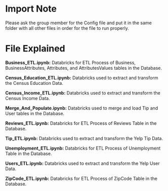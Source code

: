 # Import Note

Please ask the group member for the Config file and put it in the same folder with all other files in order for the file to run properly.

# File Explained

**Business_ETL.ipynb:** Databricks for ETL Process of Business, BusinessAttributes, Attributes, and AttributesValues tables in the Database.

**Census_Education_ETL.ipynb:** Databricks used to extract and transform the Census Education Data.

**Census_Income_ETL.ipynb:** Databricks used to extract and transform the Census Income Data.

**Merge_And_Populate.ipynb:** Databricks used to merge and load Tip and User tables in the Database.

**Reviews_ETL.ipynb:** Databricks for ETL Process of Reviews Table in the Database.

**Tip_ETL.ipynb:** Databricks used to extract and transform the Yelp Tip Data.

**Unemployment_ETL.ipynb:** Databricks for ETL Process of Unemployment Table in the Database.

**Users_ETL.ipynb:** Databricks used to extract and transform the Yelp User Data.

**ZipCode_ETL.ipynb:** Databricks for ETL Process of ZipCode Table in the Database.

